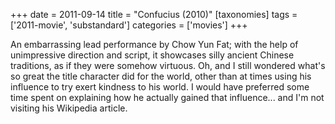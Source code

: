 +++
date = 2011-09-14
title = "Confucius (2010)"
[taxonomies]
tags = ['2011-movie', 'substandard']
categories = ['movies']
+++

An embarrassing lead performance by Chow Yun Fat; with the help of
unimpressive direction and script, it showcases silly ancient Chinese
traditions, as if they were somehow virtuous. Oh, and I still wondered
what's so great the title character did for the world, other than at
times using his influence to try exert kindness to his world. I would
have preferred some time spent on explaining how he actually gained that
influence... and I'm not visiting his Wikipedia article.

